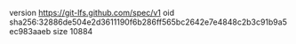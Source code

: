 version https://git-lfs.github.com/spec/v1
oid sha256:32886de504e2d3611190f6b286ff565bc2642e7e4848c2b3c91b9a5ec983aaeb
size 10884
